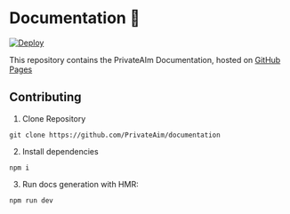# Documentation 📖

[![Deploy](https://github.com/PrivateAim/documentation/actions/workflows/main.yml/badge.svg)](https://github.com/PrivateAim/documentation/actions/workflows/main.yml)

This repository contains the PrivateAIm Documentation, hosted
on [GitHub Pages](https://docs.privateaim.net)

## Contributing

1. Clone Repository

```shell
git clone https://github.com/PrivateAim/documentation
```

2. Install dependencies

```shell
npm i
```

3. Run docs generation with HMR:

```shell
npm run dev
```

